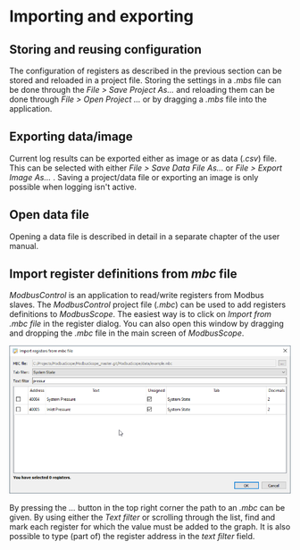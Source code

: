 # Importing and exporting

## Storing and reusing configuration

The configuration of registers as described in the previous section can be stored and reloaded in a project file. Storing the settings in a *.mbs* file can be done through the *File > Save Project As...* and reloading them can be done through *File > Open Project ...* or by dragging a *.mbs* file into the application.

## Exporting data/image

Current log results can be exported either as image or as data (*.csv*) file. This can be selected with either *File > Save Data File As...* or  *File > Export Image As...* . Saving a project/data file or exporting an image is only possible when logging isn't active.

## Open data file

Opening a data file is described in detail in a separate chapter of the user manual.

## Import register definitions from *mbc* file

*ModbusControl* is an application to read/write registers from Modbus slaves. The *ModbusControl* project file (*.mbc*) can be used to add registers definitions to *ModbusScope*. The easiest way is to click on *Import from .mbc file* in the register dialog. You can also open this window by dragging and dropping the *.mbc* file in the main screen of *ModbusScope*.

![image](../_static/user_manual/import_from_mbc_dialog.png)

By pressing the *...* button in the top right corner the path to an *.mbc* can be given. By using either the *Text filter* or scrolling through the list, find and mark each register for which the value must be added to the graph. It is also possible to type (part of) the register address in the *text filter* field.
